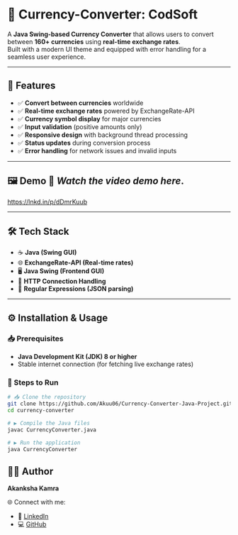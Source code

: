 # 💱 Currency-Converter: CodSoft

A **Java Swing-based Currency Converter** that allows users to convert between **160+ currencies** using **real-time exchange rates**.  
Built with a modern UI theme and equipped with error handling for a seamless user experience.  

---

## 🚀 Features  
- ✅ **Convert between currencies** worldwide  
- ✅ **Real-time exchange rates** powered by ExchangeRate-API  
- ✅ **Currency symbol display** for major currencies  
- ✅ **Input validation** (positive amounts only)  
- ✅ **Responsive design** with background thread processing  
- ✅ **Status updates** during conversion process  
- ✅ **Error handling** for network issues and invalid inputs  

---

## 🖼️ Demo 🎥 *Watch the video demo here*.
https://lnkd.in/p/dDmrKuub

---

## 🛠️ Tech Stack  
- ☕ **Java (Swing GUI)**  
- 🌐 **ExchangeRate-API (Real-time rates)**  
- 🖥️ **Java Swing (Frontend GUI)**  
- 📂 **HTTP Connection Handling**  
- 📝 **Regular Expressions (JSON parsing)**  

---

## ⚙️ Installation & Usage  

### 📥 Prerequisites  
- **Java Development Kit (JDK) 8 or higher**  
- Stable internet connection (for fetching live exchange rates)  

### 🚀 Steps to Run  

```bash
# 📥 Clone the repository
git clone https://github.com/Akuu06/Currency-Converter-Java-Project.git
cd currency-converter

# ▶️ Compile the Java files
javac CurrencyConverter.java

# ▶️ Run the application
java CurrencyConverter

```
## 👨‍💻 Author  
**Akanksha Kamra**  

🌐 Connect with me:  
- 🔗 [LinkedIn](https://www.linkedin.com/in/akanksha-kamra)  
- 💻 [GitHub](https://github.com/Akuu06)  
